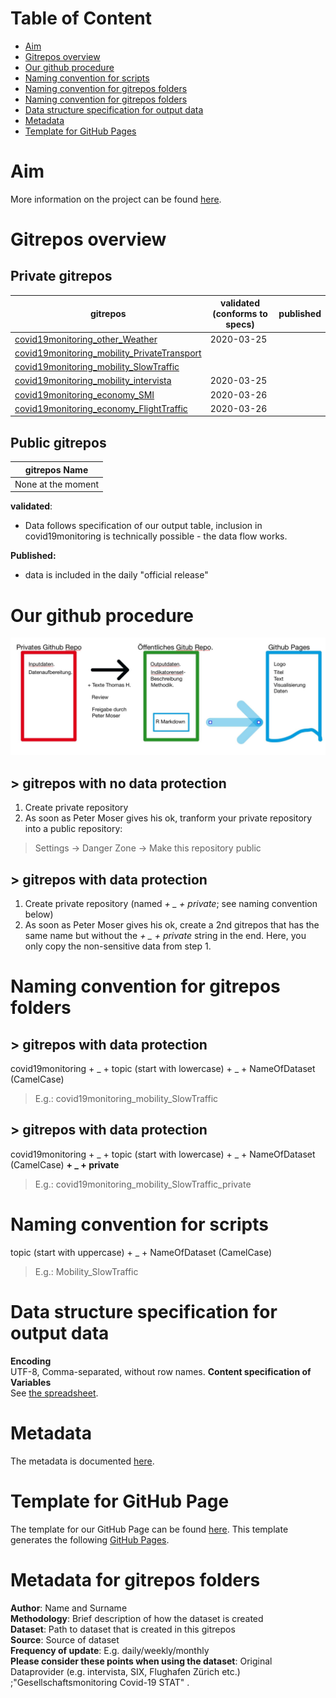 # Table of Content
- [Aim](https://github.com/statistikZH/covid19monitoring/tree/master#aim) <br>
- [Gitrepos overview](https://github.com/statistikZH/covid19monitoring/tree/master#gitrepos-overview) <br>
- [Our github procedure](https://github.com/statistikZH/covid19monitoring#our-github-procedure) <br>
- [Naming convention for scripts](https://github.com/statistikZH/covid19monitoring/tree/master#naming-convention-for-scripts) <br>
- [Naming convention for gitrepos folders](https://github.com/statistikZH/covid19monitoring/tree/master#naming-convention-for-gitrepos-folders) <br>
- [Naming convention for gitrepos folders](https://github.com/statistikZH/covid19monitoring/tree/master#naming-convention-for-scripts) <br>
- [Data structure specification for output data](https://github.com/statistikZH/covid19monitoring/tree/master#data-structure-specification-for-output-data) <br>
- [Metadata](https://github.com/statistikZH/covid19monitoring/tree/master#metadata) <br>
- [Template for GitHub Pages](https://github.com/statistikZH/covid19monitoring/blob/master/README.md#tempalte-for-github-page) <br>

# Aim
More information on the project can be found [here](https://statistikzh.github.io/covid19monitoring/).

# Gitrepos overview

## Private gitrepos

| gitrepos  | validated (conforms to specs) |published|
| ------------- | ------------- |------------|
| [covid19monitoring_other_Weather](https://github.com/statistikZH/covid19monitoring_other_Weather)  | 2020-03-25 ||
| [covid19monitoring_mobility_PrivateTransport](https://github.com/statistikZH/covid19monitoring_mobility_PrivateTransport)   |   ||
| [covid19monitoring_mobility_SlowTraffic](https://github.com/statistikZH/covid19monitoring_mobility_SlowTraffic)   |   ||
| [covid19monitoring_mobility_intervista](https://github.com/statistikZH/covid19monitoring_mobility_intervista)   | 2020-03-25 ||
| [covid19monitoring_economy_SMI](https://github.com/statistikZH/covid19monitoring_economy_SMI)   | 2020-03-26 ||
| [covid19monitoring_economy_FlightTraffic](https://github.com/statistikZH/covid19monitoring_economy_FlightTraffic)   | 2020-03-26 ||

## Public gitrepos

| gitrepos Name |
| ------------- |
|  None at the moment |

**validated**: 

-  Data follows specification of our output table, inclusion in covid19monitoring is technically possible - the data flow works.

**Published:** 

-  data is included in the daily "official release" 

# Our github procedure 

![](methodology.jpg)

## > gitrepos with no data protection
1. Create private repository <br>
2. As soon as Peter Moser gives his ok, tranform your private repository into a public repository: 
> Settings -> Danger Zone -> Make this repository public

## > gitrepos with data protection
1. Create private repository  (named *+ _ + private*; see naming convention below) <br>
2. As soon as Peter Moser gives his ok, create a 2nd gitrepos that has the same name but without the *+ _ + private* string in the end. Here, you only copy the non-sensitive data from step 1. 

# Naming convention for gitrepos folders

## > gitrepos  with data protection
covid19monitoring  + _ +   topic (start with lowercase)  + _ +  NameOfDataset (CamelCase)<br>
> E.g.: covid19monitoring_mobility_SlowTraffic

## > gitrepos  with data protection
covid19monitoring  + _ +   topic (start with lowercase)  + _ +  NameOfDataset (CamelCase) **+ _ + private** <br>
> E.g.: covid19monitoring_mobility_SlowTraffic_private

# Naming convention for scripts

topic (start with uppercase) + _ +  NameOfDataset (CamelCase) <br>
> E.g.: Mobility_SlowTraffic

# Data structure specification for output data

**Encoding**<br>
UTF-8, Comma-separated, without row names.
**Content specification of Variables**<br>
See [the spreadsheet](https://docs.google.com/spreadsheets/d/16bmV79jLgKt_miaFbQpSAcGBkqYA0pWXbmFviaTZUuk/edit#gid=0). 

# Metadata

The metadata is documented [here](https://docs.google.com/spreadsheets/d/1AXn18Cz-DJATHCsc_zfyHReWdK0FGjbcbLxxIgjGulg/edit#gid=2058194538).

# Template for GitHub Page

The template for our GitHub Page can be found [here](https://github.com/statistikZH/covid19monitoring/blob/master/Template_GitHubPages.Rmd). This template generates the following [GitHub Pages](https://statistikzh.github.io/covid19monitoring/). 

# Metadata for gitrepos folders

**Author**: Name and Surname <br>
**Methodology**: Brief description of how the dataset is created <br>
**Dataset**: Path to dataset that is created in this gitrepos <br>
**Source**: Source of dataset <br>
**Frequency of update**: E.g. daily/weekly/monthly <br>
**Please consider these points when using the dataset**: 
Original Dataprovider (e.g. intervista, SIX, Flughafen Zürich etc.) ;"Gesellschaftsmonitoring Covid-19 STAT"
.<br>



